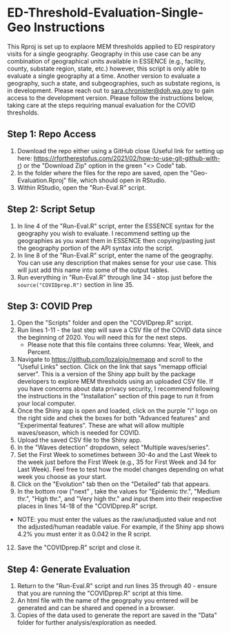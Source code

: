 # ED-Threshold-Evaluation-Single-Geo Instructions

This Rproj is set up to explaore MEM thresholds applied to ED respiratory visits for a single geography. Geography in this use case can be any combination of geographical units available in ESSENCE (e.g., facility, county, substate region, state, etc.) however, this script is only able to evaluate a single geography at a time. Another version to evaluate a geography, such a state, and subgeographies, such as substate regions, is in development. Please reach out to sara.chronister@doh.wa.gov to gain access to the development version. Please follow the instructions below, taking care at the steps requiring manual evaluation for the COVID thresholds.

## Step 1: Repo Access

1. Download the repo either using a GitHub close (Useful link for setting up here: https://rfortherestofus.com/2021/02/how-to-use-git-github-with-r) or the "Download Zip" option in the green "<> Code" tab.
2. In the folder where the files for the repo are saved, open the "Geo-Evaluation.Rproj" file, which should open in RStudio.
3. Within RStudio, open the "Run-Eval.R" script.

## Step 2: Script Setup

1. In line 4 of the "Run-Eval.R" script, enter the ESSENCE syntax for the geography you wish to evaluate. I recommend setting up the geographies as you want them in ESSENCE then copying/pasting just the geography portion of the API syntax into the script.
2. In line 8 of the "Run-Eval.R" script, enter the name of the geography. You can use any description that makes sense for your use case. This will just add this name into some of the output tables.
3. Run everything in "Run-Eval.R" through line 34 - stop just before the `source("COVIDprep.R")` section in line 35.

## Step 3: COVID Prep

1. Open the "Scripts" folder and open the "COVIDprep.R" script.
2. Run lines 1-11 - the last step will save a CSV file of the COVID data since the beginning of 2020. You will need this for the next steps.
   - Please note that this file contains three columns: Year, Week, and Percent.
4. Navigate to https://github.com/lozalojo/memapp and scroll to the "Useful Links" section. Click on the link that says "memapp official server". This is a version of the Shiny app built by the package developers to explore MEM thresholds using an uploaded CSV file. If you have concerns about data privacy security, I recommend following the instructions in the "Installation" section of this page to run it from your local computer.
5. Once the Shiny app is open and loaded, click on the purple "i" logo on the right side and chek the boxes for both "Advanced features" and "Experimental features". These are what will allow multiple waves/season, which is needed for COVID.
6. Upload the saved CSV file to the Shiny app.
7. In the "Waves detection" dropdown, select "Multiple waves/series".
8. Set the First Week to sometimes between 30-4o and the Last Week to the week just before the First Week (e.g., 35 for First Week and 34 for Last Week). Feel free to test how the model changes depending on what week you choose as your start.
9. Click on the "Evolution" tab then on the "Detailed" tab that appears.
10. In the bottom row ("next" , take the values for "Epidemic thr.", "Medium thr.", "High thr.", and "Very high thr." and input them into their respective places in lines 14-18 of the "COVIDprep.R" script.
   - NOTE: you must enter the values as the raw/unadjusted value and not the adjusted/human readable value. For example, if the Shiny app shows 4.2% you must enter it as 0.042 in the R script.
12. Save the "COVIDprep.R" script and close it.

## Step 4: Generate Evaluation

1. Return to the "Run-Eval.R" script and run lines 35 through 40 - ensure that you are running the "COVIDprep.R" script at this time.
2. An html file with the name of the geogrpahy you entered will be generated and can be shared and opened in a browser.
3. Copies of the data used to generate the report are saved in the "Data" folder for further analysis/exploration as needed.


